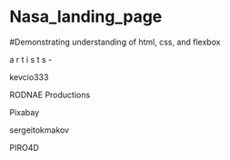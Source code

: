 # Nasa_landing_page

#Demonstrating understanding of html, css, and flexbox




a r t i s t s -

kevcio333

RODNAE Productions

Pixabay

sergeitokmakov

PIRO4D
